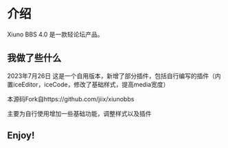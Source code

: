 # 介绍
Xiuno BBS 4.0 是一款轻论坛产品。


## 我做了些什么

2023年7月26日 这是一个自用版本，新增了部分插件，包括自行编写的插件（内置iceEditor，iceCode，修改了基础样式，提高media宽度）


本源码Fork自https://github.com/jiix/xiunobbs

主要为自行使用增加一些基础功能，调整样式以及插件

## Enjoy!
